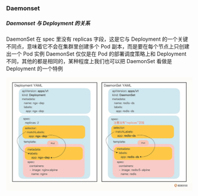 ### Daemonset

##### Daemonset 与 Deployment 的关系

DaemonSet 在 spec 里没有 replicas 字段，这是它与 Deployment 的一个关键不同点，意味着它不会在集群里创建多个 Pod 副本，而是要在每个节点上只创建出一个 Pod 实例
DaemonSet 仅仅是在 Pod 的部署调度策略上和 Deployment 不同，其他的都是相同的，某种程度上我们也可以把 DaemonSet 看做是 Deployment 的一个特例

![Daemonset](./image/daemonset.png)



